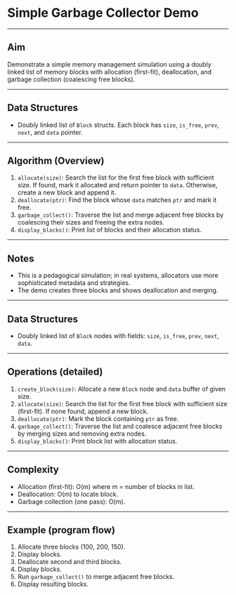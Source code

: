# Simple Garbage Collector Demo

---

## Aim
Demonstrate a simple memory management simulation using a doubly linked list of memory blocks with allocation (first-fit), deallocation, and garbage collection (coalescing free blocks).

---

## Data Structures
- Doubly linked list of `Block` structs. Each block has `size`, `is_free`, `prev`, `next`, and `data` pointer.

---

## Algorithm (Overview)
1. `allocate(size)`: Search the list for the first free block with sufficient size. If found, mark it allocated and return pointer to `data`. Otherwise, create a new block and append it.
2. `deallocate(ptr)`: Find the block whose `data` matches `ptr` and mark it free.
3. `garbage_collect()`: Traverse the list and merge adjacent free blocks by coalescing their sizes and freeing the extra nodes.
4. `display_blocks()`: Print list of blocks and their allocation status.

---

## Notes
- This is a pedagogical simulation; in real systems, allocators use more sophisticated metadata and strategies.
- The demo creates three blocks and shows deallocation and merging.

---

## Data Structures
- Doubly linked list of `Block` nodes with fields: `size`, `is_free`, `prev`, `next`, `data`.

---

## Operations (detailed)
1. `create_block(size)`: Allocate a new `Block` node and `data` buffer of given size.
2. `allocate(size)`: Search the list for the first free block with sufficient size (first-fit). If none found, append a new block.
3. `deallocate(ptr)`: Mark the block containing `ptr` as free.
4. `garbage_collect()`: Traverse the list and coalesce adjacent free blocks by merging sizes and removing extra nodes.
5. `display_blocks()`: Print block list with allocation status.

---

## Complexity
- Allocation (first-fit): O(m) where m = number of blocks in list.
- Deallocation: O(m) to locate block.
- Garbage collection (one pass): O(m).

---

## Example (program flow)
1. Allocate three blocks (100, 200, 150).
2. Display blocks.
3. Deallocate second and third blocks.
4. Display blocks.
5. Run `garbage_collect()` to merge adjacent free blocks.
6. Display resulting blocks.
